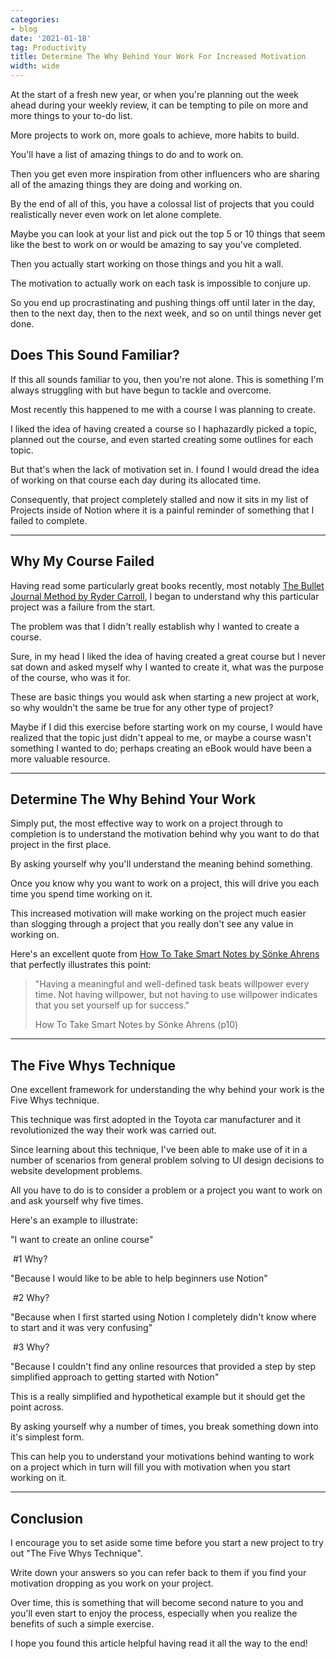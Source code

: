 ```yaml
---
categories:
- blog
date: '2021-01-18'
tag: Productivity
title: Determine The Why Behind Your Work For Increased Motivation
width: wide
---
```


At the start of a fresh new year, or when you're planning out the week ahead during your weekly review, it can be tempting to pile on more and more things to your to-do list. 

More projects to work on, more goals to achieve, more habits to build.

You'll have a list of amazing things to do and to work on. 

Then you get even more inspiration from other influencers who are sharing all of the amazing things they are doing and working on.

By the end of all of this, you have a colossal list of projects that you could realistically never even work on let alone complete.

Maybe you can look at your list and pick out the top 5 or 10 things that seem like the best to work on or would be amazing to say you've completed.

Then you actually start working on those things and you hit a wall. 

The motivation to actually work on each task is impossible to conjure up. 

So you end up procrastinating and pushing things off until later in the day, then to the next day, then to the next week, and so on until things never get done.


## Does This Sound Familiar?

If this all sounds familiar to you, then you're not alone. This is something I'm always struggling with but have begun to tackle and overcome. 

Most recently this happened to me with a course I was planning to create. 

I liked the idea of having created a course so I haphazardly picked a topic, planned out the course, and even started creating some outlines for each topic. 

But that's when the lack of motivation set in. I found I would dread the idea of working on that course each day during its allocated time. 

Consequently, that project completely stalled and now it sits in my list of Projects inside of Notion where it is a painful reminder of something that I failed to complete.

---

## Why My Course Failed

Having read some particularly great books recently, most notably [The Bullet Journal Method by Ryder Carroll](/bullet-journal-method-ryder-carroll/), I began to understand why this particular project was a failure from the start.

The problem was that I didn't really establish why I wanted to create a course.

Sure, in my head I liked the idea of having created a great course but I never sat down and asked myself why I wanted to create it, what was the purpose of the course, who was it for.

These are basic things you would ask when starting a new project at work, so why wouldn't the same be true for any other type of project?

Maybe if I did this exercise before starting work on my course, I would have realized that the topic just didn't appeal to me, or maybe a course wasn't something I wanted to do; perhaps creating an eBook would have been a more valuable resource.

---

## Determine The Why Behind Your Work

Simply put, the most effective way to work on a project through to completion is to understand the motivation behind why you want to do that project in the first place.

By asking yourself why you'll understand the meaning behind something. 

Once you know why you want to work on a project, this will drive you each time you spend time working on it. 

This increased motivation will make working on the project much easier than slogging through a project that you really don't see any value in working on.

Here's an excellent quote from [How To Take Smart Notes by Sönke Ahrens](/how-to-take-smart-notes-sonke-ahrens/) that perfectly illustrates this point:

> "Having a meaningful and well-defined task beats willpower every time. Not having willpower, but not having to use willpower indicates that you set yourself up for success." 
>
> How To Take Smart Notes by Sönke Ahrens (p10)

---

## The Five Whys Technique

One excellent framework for understanding the why behind your work is the Five Whys technique. 

This technique was first adopted in the Toyota car manufacturer and it revolutionized the way their work was carried out.

Since learning about this technique, I've been able to make use of it in a number of scenarios from general problem solving to UI design decisions to website development problems.

All you have to do is to consider a problem or a project you want to work on and ask yourself why five times.

Here's an example to illustrate:

"I want to create an online course"

​	#1 Why?

"Because I would like to be able to help beginners use Notion"

​	#2 Why?

"Because when I first started using Notion I completely didn't know where to start and it was very confusing"

​	#3 Why?

"Because I couldn't find any online resources that provided a step by step simplified approach to getting started with Notion"

This is a really simplified and hypothetical example but it should get the point across.

By asking yourself why a number of times, you break something down into it's simplest form. 

This can help you to understand your motivations behind wanting to work on a project which in turn will fill you with motivation when you start working on it.

---

## Conclusion

I encourage you to set aside some time before you start a new project to try out "The Five Whys Technique". 

Write down your answers so you can refer back to them if you find your motivation dropping as you work on your project.

Over time, this is something that will become second nature to you and you'll even start to enjoy the process, especially when you realize the benefits of such a simple exercise.

I hope you found this article helpful having read it all the way to the end!